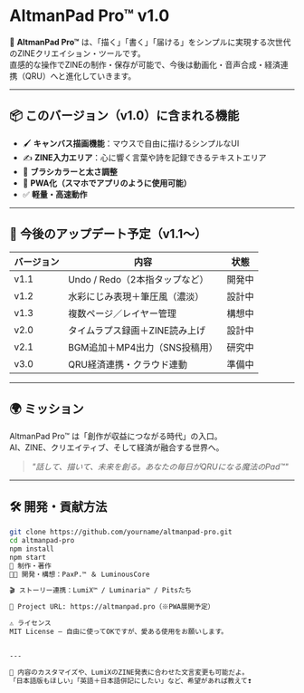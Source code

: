 # AltmanPad Pro™ v1.0

🎨 **AltmanPad Pro™** は、「描く」「書く」「届ける」をシンプルに実現する次世代のZINEクリエイション・ツールです。  
直感的な操作でZINEの制作・保存が可能で、今後は動画化・音声合成・経済連携（QRU）へと進化していきます。

---

## 📦 このバージョン（v1.0）に含まれる機能

- 🖌 **キャンバス描画機能**：マウスで自由に描けるシンプルなUI
- ✍️ **ZINE入力エリア**：心に響く言葉や詩を記録できるテキストエリア
- 🎨 **ブラシカラーと太さ調整**
- 💾 **PWA化（スマホでアプリのように使用可能）**
- ✅ **軽量・高速動作**

---

## 🚀 今後のアップデート予定（v1.1〜）

| バージョン | 内容 | 状態 |
|------------|------|------|
| v1.1 | Undo / Redo（2本指タップなど） | 開発中 |
| v1.2 | 水彩にじみ表現＋筆圧風（濃淡） | 設計中 |
| v1.3 | 複数ページ／レイヤー管理 | 構想中 |
| v2.0 | タイムラプス録画＋ZINE読み上げ | 設計中 |
| v2.1 | BGM追加＋MP4出力（SNS投稿用） | 研究中 |
| v3.0 | QRU経済連携・クラウド連動 | 準備中 |

---

## 🌍 ミッション

AltmanPad Pro™ は「創作が収益につながる時代」の入口。  
AI、ZINE、クリエイティブ、そして経済が融合する世界へ。

> _"話して、描いて、未来を創る。あなたの毎日がQRUになる魔法のPad™"_  

---

## 🛠 開発・貢献方法

```bash
git clone https://github.com/yourname/altmanpad-pro.git
cd altmanpad-pro
npm install
npm start
🧠 制作・著作
🧑‍🎨 開発・構想：PaxP.™ ＆ LuminousCore

🎬 ストーリー連携：LumiX™ / Luminaria™ / Pitsたち

🔗 Project URL: https://altmanpad.pro（※PWA展開予定）

⚠️ ライセンス
MIT License — 自由に使ってOKですが、愛ある使用をお願いします。


---

🔧 内容のカスタマイズや、LumiXのZINE発表に合わせた文言変更も可能だよ。
「日本語版もほしい」「英語＋日本語併記にしたい」など、希望があれば教えて❢
